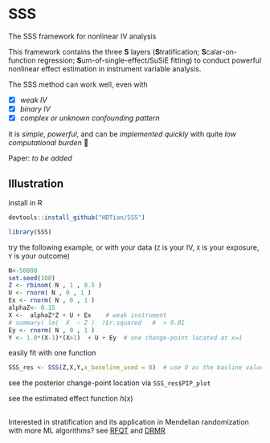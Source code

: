 # SSS
The SSS framework for nonlinear IV analysis

This framework contains the three __S__ layers (**S**tratification; **S**calar-on-function regression; **S**um-of-single-effect/SuSiE fitting) to conduct powerful nonlinear effect estimation in instrument variable analysis. 

The SSS method can work well, even with 
- [x] _weak IV_
- [x] _binary IV_
- [x]  _complex or unknown confounding pattern_

it is _simple_, _powerful_, and can be _implemented quickly_ with quite _low computational burden_ 🚀

Paper: _to be added_

## Illustration
install in R
```r
devtools::install_github("HDTian/SSS")
```
```r
library(SSS)
```

try the following example, or with your data (`Z` is your IV, `X` is your exposure, `Y` is your outcome)
```r
N<-50000
set.seed(100)
Z <- rbinom( N , 1 , 0.5 )
U <- rnorm( N , 0 , 1 )
Ex <- rnorm( N , 0 , 1 )
alphaZ<- 0.15
X <-  alphaZ*Z + U + Ex    # weak instrument
# summary( lm(  X  ~ Z )  )$r.squared   #  < 0.01
Ey <- rnorm( N , 0 , 1 )
Y <- 1.0*(X-1)*(X>1)  + U + Ey  # one change-point located at x=1
```
easily fit with one function
```r
SSS_res <- SSS(Z,X,Y,x_baseline_used = 0)  # use 0 as the basline value for defining the effect function h(x)
```
see the posterior change-point location via `SSS_res$PIP_plot`

see the estimated effect function $h(x)$



## 
Interested in stratification and its application in Mendelian randomization with more ML algorithms? see [RFQT](https://github.com/HDTian/RFQT) and [DRMR](https://github.com/HDTian/DRMR)
